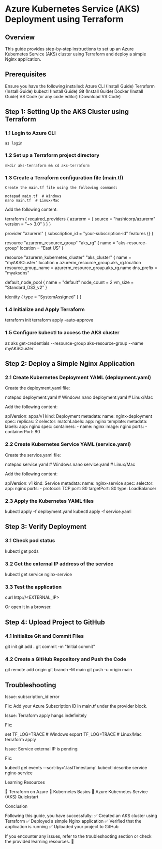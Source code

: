 # Azure Kubernetes Service (AKS) Deployment using Terraform

## Overview
This guide provides step-by-step instructions to set up an Azure Kubernetes Service (AKS) cluster using Terraform and deploy a simple Nginx application.

## Prerequisites
Ensure you have the following installed:
Azure CLI (Install Guide)
Terraform (Install Guide)
kubectl (Install Guide)
Git (Install Guide)
Docker (Install Guide)
VS Code (or any code editor) (Download VS Code)

## Step 1: Setting Up the AKS Cluster using Terraform

### 1.1 Login to Azure CLI
    az login

### 1.2 Set up a Terraform project directory
    mkdir aks-terraform && cd aks-terraform

### 1.3 Create a Terraform configuration file (main.tf)
    Create the main.tf file using the following command:

    notepad main.tf  # Windows
    nano main.tf  # Linux/Mac

Add the following content:


terraform {
  required_providers {
    azurerm = {
      source  = "hashicorp/azurerm"
      version = "~> 3.0"
    }
  }
}

provider "azurerm" {
  subscription_id = "your-subscription-id"
  features {}
}

resource "azurerm_resource_group" "aks_rg" {
  name     = "aks-resource-group"
  location = "East US"
}

resource "azurerm_kubernetes_cluster" "aks_cluster" {
  name                = "myAKSCluster"
  location            = azurerm_resource_group.aks_rg.location
  resource_group_name = azurerm_resource_group.aks_rg.name
  dns_prefix          = "myaksdns"

  default_node_pool {
    name       = "default"
    node_count = 2
    vm_size    = "Standard_DS2_v2"
  }

  identity {
    type = "SystemAssigned"
  }
}


### 1.4 Initialize and Apply Terraform

terraform init
terraform apply -auto-approve

### 1.5 Configure kubectl to access the AKS cluster

az aks get-credentials --resource-group aks-resource-group --name myAKSCluster

## Step 2: Deploy a Simple Nginx Application

### 2.1 Create Kubernetes Deployment YAML (deployment.yaml)

Create the deployment.yaml file:

notepad deployment.yaml  # Windows
nano deployment.yaml  # Linux/Mac

Add the following content:

apiVersion: apps/v1
kind: Deployment
metadata:
  name: nginx-deployment
spec:
  replicas: 2
  selector:
    matchLabels:
      app: nginx
  template:
    metadata:
      labels:
        app: nginx
    spec:
      containers:
        - name: nginx
          image: nginx
          ports:
            - containerPort: 80

### 2.2 Create Kubernetes Service YAML (service.yaml)

Create the service.yaml file:

notepad service.yaml  # Windows
nano service.yaml  # Linux/Mac

Add the following content:

apiVersion: v1
kind: Service
metadata:
  name: nginx-service
spec:
  selector:
    app: nginx
  ports:
    - protocol: TCP
      port: 80
      targetPort: 80
  type: LoadBalancer

### 2.3 Apply the Kubernetes YAML files

kubectl apply -f deployment.yaml
kubectl apply -f service.yaml

## Step 3: Verify Deployment

### 3.1 Check pod status

kubectl get pods

### 3.2 Get the external IP address of the service

kubectl get service nginx-service

### 3.3 Test the application

curl http://<EXTERNAL_IP>

Or open it in a browser.

## Step 4: Upload Project to GitHub

### 4.1 Initialize Git and Commit Files

git init
git add .
git commit -m "Initial commit"

### 4.2 Create a GitHub Repository and Push the Code

git remote add origin <your-repo-url>
git branch -M main
git push -u origin main

## Troubleshooting

Issue: subscription_id error

Fix: Add your Azure Subscription ID in main.tf under the provider block.

Issue: Terraform apply hangs indefinitely

Fix:

set TF_LOG=TRACE  # Windows
export TF_LOG=TRACE  # Linux/Mac
terraform apply

Issue: Service external IP is pending

Fix:

kubectl get events --sort-by='.lastTimestamp'
kubectl describe service nginx-service

Learning Resources

📌 Terraform on Azure
📌 Kubernetes Basics
📌 Azure Kubernetes Service (AKS) Quickstart

Conclusion

Following this guide, you have successfully:
✅ Created an AKS cluster using Terraform
✅ Deployed a simple Nginx application
✅ Verified that the application is running
✅ Uploaded your project to GitHub

If you encounter any issues, refer to the troubleshooting section or check the provided learning resources. 🚀

